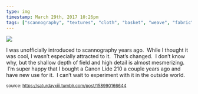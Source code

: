 ```yaml
---
type: img
timestamp: March 29th, 2017 10:26pm
tags: ["scannography", "textures", "cloth", "basket", "weave", "fabric", "scanner", "photography"]
---
```

<img src="https://saturdayxiii.github.io/media/158990166644.jpg"/>
                                                                                          
I was unofficially introduced to scannography years ago.  While I thought it was cool, I wasn’t especially attracted to it.  That’s changed.  I don’t know why, but the shallow depth of field and high detail is almost mesmerizing.  I’m super happy that I bought a Canon Lide 210 a couple years ago and have new use for it.  I can’t wait to experiment with it in the outside world.
 
                                    
                
                
                
                
                                
<small>source: https://saturdayxiii.tumblr.com/post/158990166644</small>